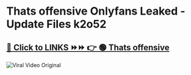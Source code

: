 
 # Thats offensive Onlyfans Leaked - Update Files k2o52

## <h2><a href="https://clipsfans.com/Thats_offensive&ref=git">🔗 Click to LINKS ⏩⏩ 👉 🟢 Thats offensive </a></h2>

<a href="https://clipsfans.com/Thats_offensive&ref=git" rel="nofollow" data-target="animated-image.originalLink"><img src="https://i.ibb.co.com/xMMVF88/686577567.gif" alt="Viral Video Original" style="max-width: 100%; display: inline-block;" data-target="animated-image.originalImage"></a>

